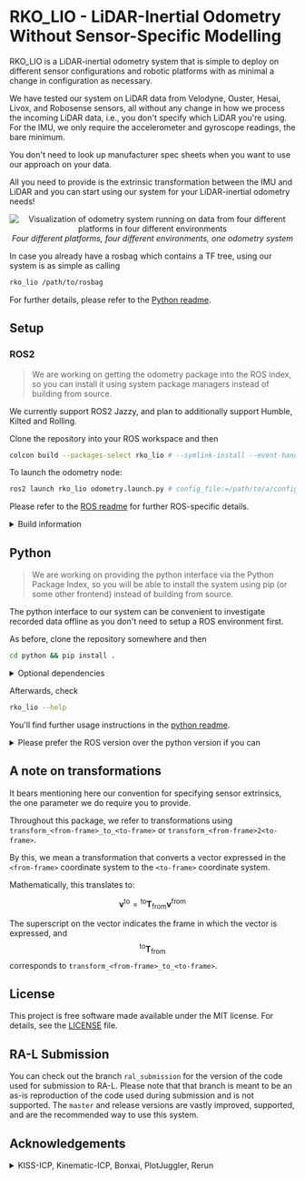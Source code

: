 # RKO_LIO - LiDAR-Inertial Odometry Without Sensor-Specific Modelling

RKO_LIO is a LiDAR-inertial odometry system that is simple to deploy on different sensor configurations and robotic platforms with as minimal a change in configuration as necessary.

We have tested our system on LiDAR data from Velodyne, Ouster, Hesai, Livox, and Robosense sensors, all without any change in how we process the incoming LiDAR data, i.e., you don't specify which LiDAR you're using.
For the IMU, we only require the accelerometer and gyroscope readings, the bare minimum.

You don't need to look up manufacturer spec sheets when you want to use our approach on your data.

All you need to provide is the extrinsic transformation between the IMU and LiDAR and you can start using our system for your LiDAR-inertial odometry needs!

<p align="center">
  <img src="docs/example_multiple_platforms.png" alt="Visualization of odometry system running on data from four different platforms in four different environments" />
  <br />
  <em>Four different platforms, four different environments, one odometry system</em>
</p>

In case you already have a rosbag which contains a TF tree, using our system is as simple as calling

```bash
rko_lio /path/to/rosbag
```

For further details, please refer to the [Python readme](python/README.md).

## Setup

### ROS2

> We are working on getting the odometry package into the ROS index, so you can install it using system package managers instead of building from source.

We currently support ROS2 Jazzy, and plan to additionally support Humble, Kilted and Rolling.

Clone the repository into your ROS workspace and then

```bash
colcon build --packages-select rko_lio # --symlink-install --event-handlers console_direct+
```

To launch the odometry node:

```bash
ros2 launch rko_lio odometry.launch.py # config_file:=/path/to/a/config.yaml rviz:=true
```

Please refer to the [ROS readme](ros/README.md) for further ROS-specific details.

<details>
<summary>Build information</summary>

Note that we have some [default build configuration options](ros/colcon.pkg) which should automatically get picked up by colcon.
We have a few dependencies, but as long as these defaults apply, the package should build without any further consideration.
If you encounter any issues, please check [BUILD.md](BUILD.md) for further details or open an issue afterwards.

</details>

## Python

> We are working on providing the python interface via the Python Package Index, so you will be able to install the system using pip (or some other frontend) instead of building from source.

The python interface to our system can be convenient to investigate recorded data offline as you don't need to setup a ROS environment first.

As before, clone the repository somewhere and then

```bash
cd python && pip install .
```

<details>
<summary>Optional dependencies</summary>

There's a few optional dependencies depending on what part of the interface you use.
E.g., inspecting rosbag data will require `rosbags`, and enabling visualization will require `rerun-sdk`; you will be prompted when a dependency is missing.
In case you don't mind pulling in a few additional dependencies and want everything available, instead run

```bash
cd python && pip install ".[all]"
# or from the repository root
make python
```

</details>

Afterwards, check

```bash
rko_lio --help
```

You'll find further usage instructions in the [python readme](python/README.md).

<details>
<summary>Please prefer the ROS version over the python version if you can</summary>

**Please note:** the ROS version is the intended way to use our odometry system on a robot.
The python version is slower than the ROS version, not on the odometry itself, but on how we read incoming data, i.e. data-loading.
Without getting into details, if you can, you should prefer using the ROS version.
We also provide a way to directly inspect and run our odometry on recorded rosbags (see [ROS usage](ros/README.md)) which still has the same performance benefit over the python version.
The python interface is merely meant to be a convenience.

</details>


## A note on transformations

It bears mentioning here our convention for specifying sensor extrinsics, the one parameter we do require you to provide.

Throughout this package, we refer to transformations using `transform_<from-frame>_to_<to-frame>` or `transform_<from-frame>2<to-frame>`.

By this, we mean a transformation that converts a vector expressed in the `<from-frame>` coordinate system to the `<to-frame>` coordinate system.

Mathematically, this translates to:

$$
\mathbf{v}^{\text{to}} = {}^{\text{to}} \mathbf{T}_{\text{from}}  \mathbf{v}^{\text{from}}
$$

The superscript on the vector indicates the frame in which the vector is expressed, and $${}^{\text{to}} \mathbf{T}_{\text{from}}$$ corresponds to `transform_<from-frame>_to_<to-frame>`.

## License

This project is free software made available under the MIT license. For details, see the [LICENSE](LICENSE) file.

## RA-L Submission

You can check out the branch `ral_submission` for the version of the code used for submission to RA-L.
Please note that that branch is meant to be an as-is reproduction of the code used during submission and is not supported.
The `master` and release versions are vastly improved, supported, and are the recommended way to use this system.

## Acknowledgements

<details>
<summary>KISS-ICP, Kinematic-ICP, Bonxai, PlotJuggler, Rerun</summary>

This package is inspired by and would not be possible without the work of [KISS-ICP](https://github.com/PRBonn/kiss-icp) and [Kinematic-ICP](https://github.com/PRBonn/kinematic-icp).
Additionally, we use and rely heavily on, either in the package itself or during development, [Bonxai](https://github.com/facontidavide/Bonxai), [PlotJuggler](https://github.com/facontidavide/PlotJuggler), [Rerun](https://github.com/rerun-io/rerun), and of course ROS itself.

A special mention goes out to [Rerun](https://rerun.io/) for providing an extremely easy-to-use but highly performative visualization system.
Without this, I probably would not have made a python interface at all.

</details>
